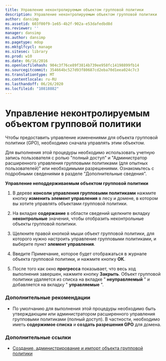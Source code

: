 ```yaml
---
title: Управление неконтролируемым объектом групповой политики
description: Управление неконтролируемым объектом групповой политики
author: dansimp
ms.assetid: 603f00f9-1e65-4b2f-902a-e53dafedbd8d
ms.reviewer: ''
manager: dansimp
ms.author: dansimp
ms.pagetype: mdop
ms.mktglfcycl: manage
ms.sitesec: library
ms.prod: w10
ms.date: 06/16/2016
ms.openlocfilehash: 904c3f76ce89f3814b739ee958fc14198899fb14
ms.sourcegitcommit: 354664bc527d93f80687cd2eba70d1eea024c7c3
ms.translationtype: MT
ms.contentlocale: ru-RU
ms.lasthandoff: 06/26/2020
ms.locfileid: "10818882"
---
```

# Управление неконтролируемым объектом групповой политики


Чтобы предоставить управление изменениями для объекта групповой политики (GPO), необходимо сначала управлять этим объектом.

Для выполнения этой процедуры необходимо использовать учетную запись пользователя с ролью "полный доступ" и "Администратор расширенного управления групповыми политиками (для опытных пользователей)" или необходимыми разрешениями. Ознакомьтесь с подробными сведениями в разделе "Дополнительные сведения".

**Управление неподдерживаемым объектом групповой политики**

1.  В дереве **консоли управления групповыми политиками** нажмите кнопку **изменить элемент управления** в лесу и домене, в котором вы хотите управлять объектами групповой политики.

2.  На вкладке **содержание** в области сведений щелкните вкладку **неконтрольные** значения, чтобы отобразить неконтрольные объекты групповой политики.

3.  Щелкните правой кнопкой мыши объект групповой политики, для которого нужно настроить управление групповыми политиками, и выберите пункт **элемент управления**.

4.  Введите Примечание, которое будет отображаться в журнале объекта групповой политики, и нажмите кнопку **ОК**.

5.  После того как окно **прогресса** показывает, что весь ход выполнения завершен, нажмите кнопку **Закрыть**. Объект групповой политики удаляется из списка на вкладке " **неуправляемый** " и добавляется на вкладку " **управляемые** ".

### Дополнительные рекомендации

-   По умолчанию для выполнения этой процедуры необходимо быть утверждающим или администратором расширенного управления групповыми политиками (полный доступ). В частности, необходимо иметь **содержимое списка** и **создать разрешения GPO** для домена.

### Дополнительные ссылки

-   [Создание, администрирование и импорт объекта групповой политики](creating-controlling-or-importing-a-gpo-editor-agpm30ops.md)

 

 





